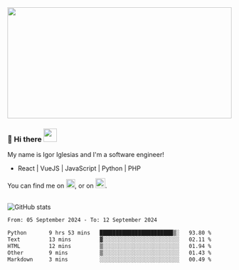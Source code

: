 <img src="https://c.tenor.com/KjVxfRrrncUAAAAd/matrix.gif" width="100%" height="250px">

### 🔭 Hi there <img src="https://raw.githubusercontent.com/MartinHeinz/MartinHeinz/master/wave.gif" width="30px">


My name is Igor Iglesias and I'm a software engineer!
<br>

<ul>
  <li> React | VueJS | JavaScript | Python | PHP </li>
</ul>
You can find me on <a href="https://twitter.com/IgorIglesias5"><img src="https://i.imgur.com/JLLlB5S.png" width="20px"></a>, or on <a href="https://www.linkedin.com/in/igor-iglesias-62478428/"><img src="https://i.imgur.com/PXyIkWx.png" width="22px"></a>.

<br>
<br>

![GitHub stats](https://github-readme-stats.vercel.app/api?username=igoiglesias&show_icons=true&count_private=true&theme=chartreuse-dark&hide_title=true)

<!--START_SECTION:waka-->

```txt
From: 05 September 2024 - To: 12 September 2024

Python       9 hrs 53 mins   ███████████████████████▒░   93.80 %
Text         13 mins         ▓░░░░░░░░░░░░░░░░░░░░░░░░   02.11 %
HTML         12 mins         ▒░░░░░░░░░░░░░░░░░░░░░░░░   01.94 %
Other        9 mins          ▒░░░░░░░░░░░░░░░░░░░░░░░░   01.43 %
Markdown     3 mins          ░░░░░░░░░░░░░░░░░░░░░░░░░   00.49 %
```

<!--END_SECTION:waka-->
